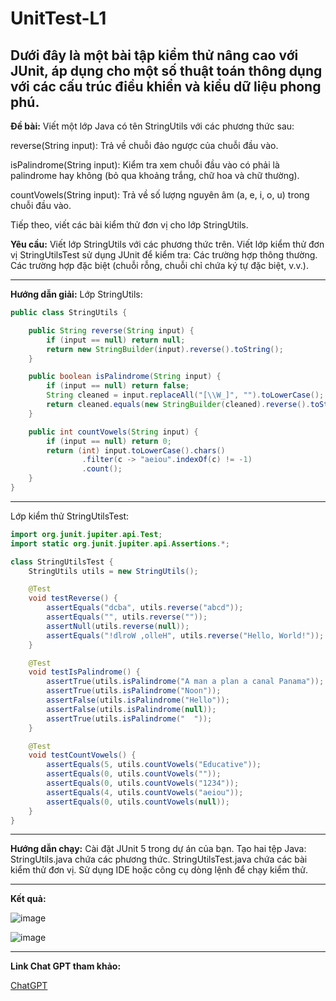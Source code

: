 # UnitTest-L1
## Dưới đây là một bài tập kiểm thử nâng cao với JUnit, áp dụng cho một số thuật toán thông dụng với các cấu trúc điều khiển và kiểu dữ liệu phong phú.

**Đề bài:**
Viết một lớp Java có tên StringUtils với các phương thức sau:

reverse(String input): Trả về chuỗi đảo ngược của chuỗi đầu vào.

isPalindrome(String input): Kiểm tra xem chuỗi đầu vào có phải là palindrome hay không (bỏ qua khoảng trắng, chữ hoa và chữ thường).

countVowels(String input): Trả về số lượng nguyên âm (a, e, i, o, u) trong chuỗi đầu vào.

Tiếp theo, viết các bài kiểm thử đơn vị cho lớp StringUtils.

**Yêu cầu:**
Viết lớp StringUtils với các phương thức trên.
Viết lớp kiểm thử đơn vị StringUtilsTest sử dụng JUnit để kiểm tra:
Các trường hợp thông thường.
Các trường hợp đặc biệt (chuỗi rỗng, chuỗi chỉ chứa ký tự đặc biệt, v.v.).

---

**Hướng dẫn giải:**
Lớp StringUtils:
```java
public class StringUtils {

    public String reverse(String input) {
        if (input == null) return null;
        return new StringBuilder(input).reverse().toString();
    }

    public boolean isPalindrome(String input) {
        if (input == null) return false;
        String cleaned = input.replaceAll("[\\W_]", "").toLowerCase();
        return cleaned.equals(new StringBuilder(cleaned).reverse().toString());
    }

    public int countVowels(String input) {
        if (input == null) return 0;
        return (int) input.toLowerCase().chars()
                .filter(c -> "aeiou".indexOf(c) != -1)
                .count();
    }
}
```

---

Lớp kiểm thử StringUtilsTest:
```java
import org.junit.jupiter.api.Test;
import static org.junit.jupiter.api.Assertions.*;

class StringUtilsTest {
    StringUtils utils = new StringUtils();

    @Test
    void testReverse() {
        assertEquals("dcba", utils.reverse("abcd"));
        assertEquals("", utils.reverse(""));
        assertNull(utils.reverse(null));
        assertEquals("!dlroW ,olleH", utils.reverse("Hello, World!"));
    }

    @Test
    void testIsPalindrome() {
        assertTrue(utils.isPalindrome("A man a plan a canal Panama"));
        assertTrue(utils.isPalindrome("Noon"));
        assertFalse(utils.isPalindrome("Hello"));
        assertFalse(utils.isPalindrome(null));
        assertTrue(utils.isPalindrome("  "));
    }

    @Test
    void testCountVowels() {
        assertEquals(5, utils.countVowels("Educative"));
        assertEquals(0, utils.countVowels(""));
        assertEquals(0, utils.countVowels("1234"));
        assertEquals(4, utils.countVowels("aeiou"));
        assertEquals(0, utils.countVowels(null));
    }
}
```

---

**Hướng dẫn chạy:**
Cài đặt JUnit 5 trong dự án của bạn.
Tạo hai tệp Java:
StringUtils.java chứa các phương thức.
StringUtilsTest.java chứa các bài kiểm thử đơn vị.
Sử dụng IDE hoặc công cụ dòng lệnh để chạy kiểm thử.

---

**Kết quả:**

![image](https://github.com/user-attachments/assets/b8971180-f167-451c-b226-ab0dc1d85bc0)

![image](https://github.com/user-attachments/assets/d129eea3-b570-454a-b9e1-c2be416d177f)

---

**Link Chat GPT tham khảo:**

[ChatGPT](https://chatgpt.com/share/677c9a33-ff38-8013-abb5-adc782195e8c)
